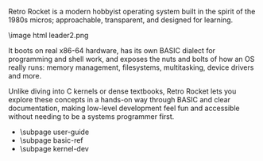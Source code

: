 Retro Rocket is a modern hobbyist operating system built in the spirit of the 1980s micros; approachable, transparent, and designed for learning.

\image html leader2.png

It boots on real x86-64 hardware, has its own BASIC dialect for programming and shell work, and exposes the nuts and bolts of how an OS really runs:
memory management, filesystems, multitasking, device drivers and more.

Unlike diving into C kernels or dense textbooks, Retro Rocket lets you explore these concepts in a hands-on way through BASIC and clear documentation, making low-level development feel fun and accessible without needing to be a systems programmer first.

* \subpage user-guide
* \subpage basic-ref
* \subpage kernel-dev